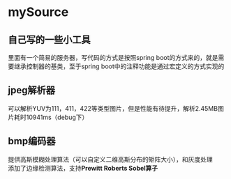# mySource
## 自己写的一些小工具
里面有一个简易的服务器，写代码的方式是按照spring boot的方式来的，就是需要继承控制器的基类，至于spring boot中的注释功能是通过宏定义的方式实现的
## jpeg解析器
可以解析YUV为111，411，422等类型图片，但是性能有待提升，解析2.45MB图片耗时10941ms（debug下）
## bmp编码器
提供高斯模糊处理算法（可以自定义二维高斯分布的矩阵大小），和灰度处理<br>
添加了边缘检测算法，支持<strong>Prewitt Roberts Sobel算子</strong>
